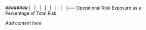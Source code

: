 ######## |   |   |   |   |   |   |   ├── Operational Risk Exposure as a Percentage of Total Risk

*Add content here*